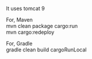 It uses tomcat 9  

For, Maven  
mvn clean package cargo:run  
mvn cargo:redeploy

For, Gradle  
gradle clean build cargoRunLocal
